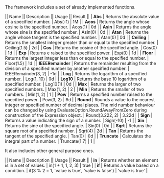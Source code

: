 The framework includes a set of already implemented functions.

|| Name || Description || Usage || Result ||
| **Abs** | Returns the absolute value of a specified number. | Abs(-1) | 1M |
| **Acos** | Returns the angle whose cosine is the specified number. | Acos(1) | 0d |
| **Asin** | Returns the angle whose sine is the specified number. | Asin(0) | 0d |
| **Atan** | Returns the angle whose tangent is the specified number. | Atan(0) | 0d |
| **Ceiling** | Returns the smallest integer greater than or equal to the specified number. | Ceiling(1.5) | 2d |
| **Cos** | Returns the cosine of the specified angle. | Cos(0) | 1d |
| **Exp** | Returns e raised to the specified power. | Exp(0) | 1d |
| **Floor** | Returns the largest integer less than or equal to the specified number. | Floor(1.5) | 1d |
| **IEEERemainder** | Returns the remainder resulting from the division of a specified number by another specified number. | IEEERemainder(3, 2) | -1d |
| **Log** | Returns the logarithm of a specified number. | Log(1, 10) | 0d |
| **Log10** | Returns the base 10 logarithm of a specified number. | Log10(1) | 0d |
| **Max** | Returns the larger of two specified numbers. | Max(1, 2) | 2 |
| **Min** | Returns the smaller of two numbers. | Min(1, 2) | 1 |
| **Pow** | Returns a specified number raised to the specified power. | Pow(3, 2) | 9d |
| **Round** | Rounds a value to the nearest integer or specified number of decimal places. The mid number behaviour can be changed by using EvaluateOption.RoundAwayFromZero during construction of the Expression object. | Round(3.222, 2) | 3.22d |
| **Sign** | Returns a value indicating the sign of a number. | Sign(-10) | -1 |
| **Sin** | Returns the sine of the specified angle. | Sin(0) | 0d |
| **Sqrt** | Returns the square root of a specified number. | Sqrt(4) | 2d |
| **Tan** | Returns the tangent of the specified angle. | Tan(0) | 0d |
| **Truncate** | Calculates the integral part of a number.  | Truncate(1.7) | 1 |

It also includes other general purpose ones.

|| Name || Description || Usage || Result ||
| **in** | Returns whether an element is in a set of values. | in(1 + 1, 1, 2, 3) | true |
| **if** | Returns a value based on a condition. | if(3 % 2 = 1, 'value is true', 'value is false') | 'value is true' |
